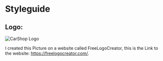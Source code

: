 # Styleguide

## Logo: 
![CarShop Logo](https://github.com/Leona-istrefi/m293-Leona-Kristijan/assets/142780434/cc842f86-fe7b-40aa-9f9a-6c52e3ccd942)

I created this Picture on a website called FreeLogoCreator, this is the Link to the website:  https://freelogocreator.com/.


